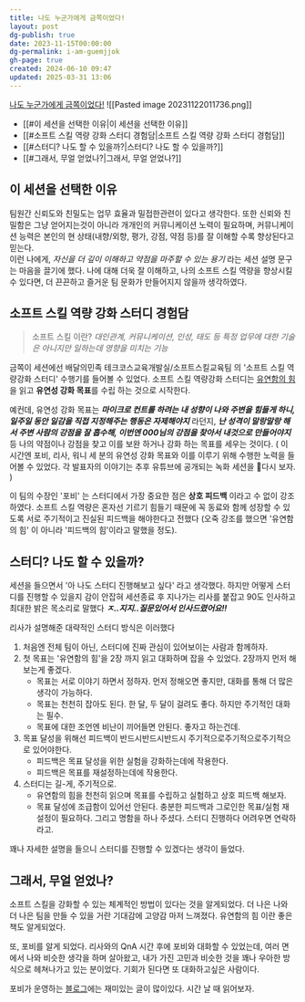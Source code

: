 ```yaml
---
title: 나도 누군가에게 금쪽이었다!
layout: post
dg-publish: true
date: 2023-11-15T00:00:00
dg-permalink: i-am-guemjjok
gh-page: true
created: 2024-06-10 09:47
updated: 2025-03-31 13:06
---
```


[나도 누군가에게 금쪽이었다!](https://woowacon.com/presentations?presentationId=599)
![[Pasted image 20231122011736.png]]
- [[#이 세션을 선택한 이유|이 세션을 선택한 이유]]
- [[#소프트 스킬 역량 강화 스터디 경험담|소프트 스킬 역량 강화 스터디 경험담]]
- [[#스터디? 나도 할 수 있을까?|스터디? 나도 할 수 있을까?]]
- [[#그래서, 무얼 얻었나?|그래서, 무얼 얻었나?]]

## 이 세션을 선택한 이유
팀원간 신뢰도와 친밀도는 업무 효율과 밀접한관련이 있다고 생각한다. 또한 신뢰와 친밀함은 그냥 얻어지는것이 아니라 개개인의 커뮤니케이션 노력이 필요하며, 커뮤니케이션 능력은 본인의 현 상태(내향/외향, 평가, 강점, 약점 등)를 잘 이해할 수록 향상된다고 믿는다.  
이런 나에게, *자신을 더 깊이 이해하고 약점을 마주할 수 있는 용기* 라는 세션 설명 문구는 마음을 끌기에 했다. 나에 대해 더욱 잘 이해하고, 나의 소프트 스킬 역량을 향상시킬 수 있다면, 더 끈끈하고 즐거운 팀 문화가 만들어지지 않을까 생각하였다.

## 소프트 스킬 역량 강화 스터디 경험담
> 소프트 스킬 이란?
> *대인관계, 커뮤니케이션, 인성, 태도 등 특정 업무에 대한 기술은 아니지만 일하는데 영향을 미치는 기능*

금쪽이 세션에선 배달의민족 테크코스교육개발실/소프트스킬교육팀 의 '소프트 스킬 역량강화 스터디' 수행기를 들어볼 수 있었다. 소프트 스킬 역량강화 스터디는 [유연함의 힘](https://m.yes24.com/Goods/Detail/118755548)을 읽고 **유연성 강화 목표**를 수립 하는 것으로 시작한다. 

예컨데, 유연성 강화 목표는 ***마이크로 컨트롤 하려는 내 성향이 나와 주변을 힘들게 하니, 일주일 동안 일감을 직접 지정해주는 행동은 자제해야지*** 라던지, ***난 성격이 말랑말랑 해서 주변 사람의 강점을 잘 흡수해, 이번엔 000님의 강점을 찾아서 내것으로 만들어야지*** 등 나의 약점이나 강점을 찾고 이를 보완 하거나 강화 하는 목표를 세우는 것이다. 
( 이 시간엔 포비, 리사, 워니 세 분의 유연성 강화 목표와 이를 이루기 위해 수행한 노력을 들어볼 수 있었다. 각 발표자의 이야기는 추후 유튜브에 공개되는 녹화 세션을 다시 보자. )

이 팀의 수장인 '포비' 는 스터디에서 가장 중요한 점은 **상호 피드백** 이라고 수 없이 강조하였다. 소프트 스킬 역량은 혼자선 기르기 힘들기 때문에 꼭 동료와 함께 성장할 수 있도록 서로 주기적이고 진실된 피드백을 해야한다고 전했다 (오죽 강조를 했으면 '유연함의 힘' 이 아니라 '피드백의 힘'이라고 말했을 정도). 

## 스터디? 나도 할 수 있을까?
세션을 들으면서 '아 나도 스터디 진행해보고 싶다' 라고 생각했다. 하지만 어떻게 스터디를 진행할 수 있을지 감이 안잡혀 세션종료 후 지나가는 리사를 붙잡고 90도 인사하고 최대한 밝은 목소리로 말했다 ***ㅈ..지지..질문있어서 인사드렸어요!!***

리사가 설명해준 대략적인 스터디 방식은 이러했다
1. 처음엔 전체 팀이 아닌, 스터디에 진짜 관심이 있어보이는 사람과 함께하자.
2. 첫 목표는 '유연함의 힘'을 2장 까지 읽고 대화하며 잡을 수 있었다. 2장까지 먼저 해보는게 좋겠다.
	- 목표는 서로 이야기 하면서 정하자. 먼저 정해오면 좋지만, 대화를 통해 더 많은 생각이 가능하다.
	- 목표는 천천히 잡아도 된다. 한 달, 두 달이 걸려도 좋다. 하지만 주기적인 대화는 필수.
	- 목표에 대한 조언엔 비난이 끼어들면 안된다. 좋자고 하는건데.
3. 목표 달성을 위해선 피드백이 반드시반드시반드시 주기적으로주기적으로주기적으로 있어야한다.
	- 피드백은 목표 달성을 위한 실험을 강화하는데에 작용한다.
	- 피드백은 목표를 재설정하는데에 작용한다.
4. 스터디는 길-게, 주기적으로.
	- 유연함의 힘을 천천히 읽으며 목표를 수립하고 실험하고 상호 피드백 해보자.
	- 목표 달성에 조급함이 있어선 안된다. 충분한 피드백과 그로인한 목표/실험 재설정이 필요하다.
그리고 명함을 하나 주셨다. 스터디 진행하다 어려우면 연락하라고.

꽤나 자세한 설명을 들으니 스터디를 진행할 수 있겠다는 생각이 들었다. 

## 그래서, 무얼 얻었나?
소프트 스킬을 강화할 수 있는 체계적인 방법이 있다는 것을 알게되었다. 
더 나은 나와 더 나은 팀을 만들 수 있을 거란 기대감에 고양감 마저 느껴졌다. 
유연함의 힘 이란 좋은 책도 알게되었다.

또, 포비를 알게 되었다. 리사와의 QnA 시간 후에 포비와 대화할 수 있었는데, 여러 면에서 나와 비슷한 생각을 하며 살아왔고, 내가 가진 고민과 비슷한 것을 꽤나 우아한 방식으로 헤쳐나가고 있는 분이었다. 기회가 된다면 또 대화하고싶은 사람이다. 

포비가 운영하는 [블로그](https://brunch.co.kr/@javajigi)에는 재미있는 글이 많이있다. 시간 날 때 읽어보자.
